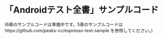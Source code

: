 # 「Androidテスト全書」サンプルコード
(6章のサンプルコードは準備中です。5章のサンプルコードはhttps://github.com/peaks-cc/espresso-test-sample を参照してください。)
